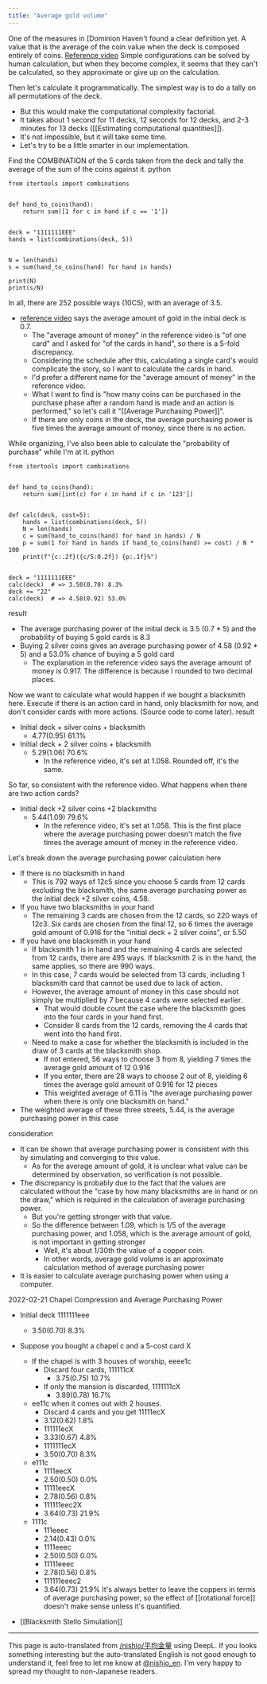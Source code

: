 ```yaml
---
title: "Average gold volume"
---
```


One of the measures in [Dominion
Haven't found a clear definition yet.
A value that is the average of the coin value when the deck is composed entirely of coins.
[Reference video](https://www.youtube.com/watch?v=XGl_M-SzhtI&t=267s)
Simple configurations can be solved by human calculation, but when they become complex, it seems that they can't be calculated, so they approximate or give up on the calculation.

Then let's calculate it programmatically.
The simplest way is to do a tally on all permutations of the deck.
- But this would make the computational complexity factorial.
- It takes about 1 second for 11 decks, 12 seconds for 12 decks, and 2-3 minutes for 13 decks ([[Estimating computational quantities]]).
- It's not impossible, but it will take some time.
- Let's try to be a little smarter in our implementation.

Find the COMBINATION of the 5 cards taken from the deck and tally the average of the sum of the coins against it.
python

```
from itertools import combinations


def hand_to_coins(hand):
    return sum([1 for c in hand if c == '1'])


deck = "1111111EEE"
hands = list(combinations(deck, 5))


N = len(hands)
s = sum(hand_to_coins(hand) for hand in hands)

print(N)
print(s/N)
```

In all, there are 252 possible ways (10C5), with an average of 3.5.
- [reference video](https://www.youtube.com/watch?v=XGl_M-SzhtI&t=267s) says the average amount of gold in the initial deck is 0.7.
    - The "average amount of money" in the reference video is "of one card" and I asked for "of the cards in hand", so there is a 5-fold discrepancy.
    - Considering the schedule after this, calculating a single card's would complicate the story, so I want to calculate the cards in hand.
    - I'd prefer a different name for the "average amount of money" in the reference video.
    - What I want to find is "how many coins can be purchased in the purchase phase after a random hand is made and an action is performed," so let's call it "[[Average Purchasing Power]]".
    - If there are only coins in the deck, the average purchasing power is five times the average amount of money, since there is no action.

While organizing, I've also been able to calculate the "probability of purchase" while I'm at it.
python

```
from itertools import combinations


def hand_to_coins(hand):
    return sum([int(c) for c in hand if c in '123'])


def calc(deck, cost=5):
    hands = list(combinations(deck, 5))
    N = len(hands)
    c = sum(hand_to_coins(hand) for hand in hands) / N
    p = sum(1 for hand in hands if hand_to_coins(hand) >= cost) / N * 100
    print(f"{c:.2f}({c/5:0.2f}) {p:.1f}%")


deck = "1111111EEE"
calc(deck)  # => 3.50(0.70) 8.3%
deck += "22"
calc(deck)  # => 4.58(0.92) 53.0%
```

result
- The average purchasing power of the initial deck is 3.5 (0.7 * 5) and the probability of buying 5 gold cards is 8.3
- Buying 2 silver coins gives an average purchasing power of 4.58 (0.92 * 5) and a 53.0% chance of buying a 5 gold card
    - The explanation in the reference video says the average amount of money is 0.917. The difference is because I rounded to two decimal places.

Now we want to calculate what would happen if we bought a blacksmith here.
Execute if there is an action card in hand, only blacksmith for now, and don't consider cards with more actions. (Source code to come later).
result
- Initial deck + silver coins + blacksmith
    - 4.77(0.95) 61.1%
- Initial deck + 2 silver coins + blacksmith
    - 5.29(1.06) 70.6%
        - In the reference video, it's set at 1.058. Rounded off, it's the same.

So far, so consistent with the reference video.
What happens when there are two action cards?
- Initial deck +2 silver coins +2 blacksmiths
    - 5.44(1.09) 79.6%
        - In the reference video, it's set at 1.058. This is the first place where the average purchasing power doesn't match the five times the average amount of money in the reference video.

Let's break down the average purchasing power calculation here
- If there is no blacksmith in hand
    - This is 792 ways of 12c5 since you choose 5 cards from 12 cards excluding the blacksmith, the same average purchasing power as the initial deck +2 silver coins, 4.58.
- If you have two blacksmiths in your hand
    - The remaining 3 cards are chosen from the 12 cards, so 220 ways of 12c3. Six cards are chosen from the final 12, so 6 times the average gold amount of 0.916 for the "initial deck + 2 silver coins", or 5.50
- If you have one blacksmith in your hand
    - If blacksmith 1 is in hand and the remaining 4 cards are selected from 12 cards, there are 495 ways. If blacksmith 2 is in the hand, the same applies, so there are 990 ways.
    - In this case, 7 cards would be selected from 13 cards, including 1 blacksmith card that cannot be used due to lack of action.
    - However, the average amount of money in this case should not simply be multiplied by 7 because 4 cards were selected earlier.
        - That would double count the case where the blacksmith goes into the four cards in your hand first.
        - Consider 8 cards from the 12 cards, removing the 4 cards that went into the hand first.
    - Need to make a case for whether the blacksmith is included in the draw of 3 cards at the blacksmith shop.
        - If not entered, 56 ways to choose 3 from 8, yielding 7 times the average gold amount of 12 0.916
        - If you enter, there are 28 ways to choose 2 out of 8, yielding 6 times the average gold amount of 0.916 for 12 pieces
        - This weighted average of 6.11 is "the average purchasing power when there is only one blacksmith on hand."
- The weighted average of these three streets, 5.44, is the average purchasing power in this case

consideration
- It can be shown that average purchasing power is consistent with this by simulating and converging to this value.
    - As for the average amount of gold, it is unclear what value can be determined by observation, so verification is not possible.
- The discrepancy is probably due to the fact that the values are calculated without the "case by how many blacksmiths are in hand or on the draw," which is required in the calculation of average purchasing power.
    - But you're getting stronger with that value.
    - So the difference between 1.09, which is 1/5 of the average purchasing power, and 1.058, which is the average amount of gold, is not important in getting stronger
        - Well, it's about 1/30th the value of a copper coin.
        - In other words, average gold volume is an approximate calculation method of average purchasing power
- It is easier to calculate average purchasing power when using a computer.

2022-02-21
Chapel Compression and Average Purchasing Power
- Initial deck 1111111eee
    - 3.50(0.70) 8.3%
- Suppose you bought a chapel c and a 5-cost card X
    - If the chapel is with 3 houses of worship, eeee1c
        - Discard four cards, 111111cX
            - 3.75(0.75) 10.7%
        - If only the mansion is discarded, 1111111cX
            - 3.89(0.78) 16.7%
    - ee11c when it comes out with 2 houses.
        - Discard 4 cards and you get 11111ecX
        - 3.12(0.62) 1.8%
        - 111111ecX
        - 3.33(0.67) 4.8%
        - 1111111ecX
        - 3.50(0.70) 8.3%
    - e111c
        - 1111eecX
        - 2.50(0.50) 0.0%
        - 11111eecX
        - 2.78(0.56) 0.8%
        - 111111eec2X
        - 3.64(0.73) 21.9%
    - 1111c
        - 111eeec
        - 2.14(0.43) 0.0%
        - 1111eeec
        - 2.50(0.50) 0.0%
        - 11111eeec
        - 2.78(0.56) 0.8%
        - 111111eeec2
        - 3.64(0.73) 21.9%
It's always better to leave the coppers in terms of average purchasing power, so the effect of [[rotational force]] doesn't make sense unless it's quantified.


- [[Blacksmith Stello Simulation]]
---
This page is auto-translated from [/nishio/平均金量](https://scrapbox.io/nishio/平均金量) using DeepL. If you looks something interesting but the auto-translated English is not good enough to understand it, feel free to let me know at [@nishio_en](https://twitter.com/nishio_en). I'm very happy to spread my thought to non-Japanese readers.